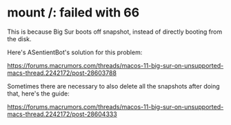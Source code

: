 # mount /: failed with 66

This is because Big Sur boots off snapshot, instead of directly booting from the disk.

Here's ASentientBot's solution for this problem:

https://forums.macrumors.com/threads/macos-11-big-sur-on-unsupported-macs-thread.2242172/post-28603788

Sometimes there are necessary to also delete all the snapshots after doing that, here's the guide:

https://forums.macrumors.com/threads/macos-11-big-sur-on-unsupported-macs-thread.2242172/post-28604333
